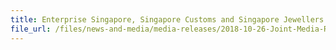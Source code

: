 ```yaml
---
title: Enterprise Singapore, Singapore Customs and Singapore Jewellers Association launch a new digital service on the Networked Trade Platform to ease processing for traders using the Hand-Carried Exports Scheme
file_url: /files/news-and-media/media-releases/2018-10-26-Joint-Media-Release.pdf
---
```

